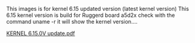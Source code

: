 This images is for kernel 6.15 updated version (latest kernel version)
This 6.15 kernel version is build for Ruggerd board a5d2x 
check with the command 
uname -r 
it will show the kernel version....












[KERNEL 6.15.0V update.pdf](https://github.com/user-attachments/files/22022493/KERNEL.6.15.0V.update.pdf)
